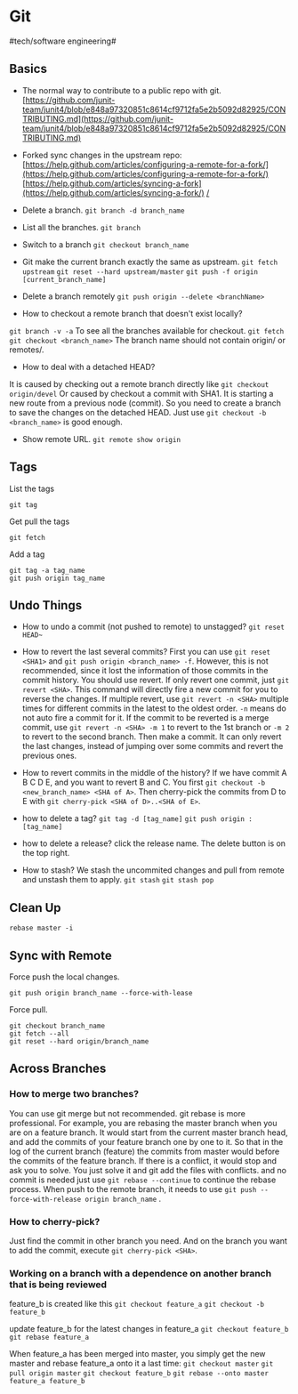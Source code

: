 # Git
#tech/software engineering#

## Basics
* The normal way to contribute to a public repo with git.
[https://github.com/junit-team/junit4/blob/e848a97320851c8614cf9712fa5e2b5092d82925/CONTRIBUTING.md](https://github.com/junit-team/junit4/blob/e848a97320851c8614cf9712fa5e2b5092d82925/CONTRIBUTING.md)

* Forked sync changes in the upstream repo:
[https://help.github.com/articles/configuring-a-remote-for-a-fork/](https://help.github.com/articles/configuring-a-remote-for-a-fork/)
[https://help.github.com/articles/syncing-a-fork](https://help.github.com/articles/syncing-a-fork/) [/](https://help.github.com/articles/syncing-a-fork/)

* Delete a branch.
`git branch -d branch_name`

* List all the branches.
`git branch`

* Switch to a branch
`git checkout branch_name`

* Git make the current branch exactly the same as upstream.
`git fetch upstream`
`git reset --hard upstream/master`
`git push -f origin [current_branch_name]`

* Delete a branch remotely
`git push origin --delete <branchName>`

* How to checkout a remote branch that doesn't exist locally?

`git branch -v -a` To see all the branches available for checkout.
`git fetch`
`git checkout <branch_name>` The branch name should not contain origin/ or remotes/.

* How to deal with a detached HEAD?

It is caused by checking out a remote branch directly like `git checkout origin/devel`
Or caused by checkout a commit with SHA1.
It is starting a new route from a previous node (commit).
So you need to create a branch to save the changes on the detached HEAD.
Just use `git checkout -b <branch_name>` is good enough.

* Show remote URL.
`git remote show origin`

## Tags

List the tags
```
git tag
```

Get pull the tags
```
git fetch
```

Add a tag
```
git tag -a tag_name
git push origin tag_name
```

## Undo Things
* How to undo a commit (not pushed to remote) to unstagged?
`git reset HEAD~`

* How to revert the last several commits?
First you can use `git reset <SHA1>` 
and `git push origin <branch_name> -f`.
However, this is not recommended, since it lost the information of those commits in the commit history.
You should use revert.
If only revert one commit, just `git revert <SHA>`. This command will directly fire a new commit for you to reverse the changes.
If multiple revert, use `git revert -n <SHA>` multiple times for different commits in the latest to the oldest order. `-n` means do not auto fire a commit for it.
If the commit to be reverted is a merge commit, use `git revert -n <SHA> -m 1` to revert to the 1st branch or `-m 2` to revert to the second branch.
Then make a commit.
It can only revert the last changes, instead of jumping over some commits and revert the previous ones.

* How to revert commits in the middle of the history?
If we have commit A B C D E, and you want to revert B and C.
You first `git checkout -b <new_branch_name> <SHA of A>`.
Then cherry-pick the commits from D to E with `git cherry-pick <SHA of D>..<SHA of E>`.

* how to delete a tag?
`git tag -d [tag_name]`
`git push origin :[tag_name]`

* how to delete a release?
click the release name. The delete button is on the top right.

* How to stash?
We stash the uncommited changes and pull from remote and unstash them to apply.
`git stash`
`git stash pop`

## Clean Up
`rebase master -i`

## Sync with Remote
Force push the local changes.

`git push origin branch_name --force-with-lease`

Force pull.

```shell
git checkout branch_name
git fetch --all
git reset --hard origin/branch_name
```
## Across Branches
### How to merge two branches?
You can use git merge but not recommended.
git rebase is more professional.
For example, you are rebasing the master branch when you are on a feature branch.
It would start from the current master branch head,
and add the commits of your feature branch one by one to it.
So that in the log of the current branch (feature) the commits from master would before the commits of the feature branch.
If there is a conflict, it would stop and ask you to solve.
You just solve it and git add the files with conflicts.
and no commit is needed just use `git rebase --continue` to continue the rebase process.
When push to the remote branch, it needs to use 
`git push --force-with-release origin branch_name` .

### How to cherry-pick?

Just find the commit in other branch you need.
And on the branch you want to add the commit, execute `git cherry-pick <SHA>`.


### Working on a branch with a dependence on another branch that is being reviewed

feature_b is created like this
`git checkout feature_a`
`git checkout -b feature_b`

update feature_b for the latest changes in feature_a
`git checkout feature_b`
`git rebase feature_a`

When feature_a has been merged into master, you simply get the new master and rebase feature_a onto it a last time:
`git checkout master`
`git pull origin master`
`git checkout feature_b`
`git rebase --onto master feature_a feature_b`
